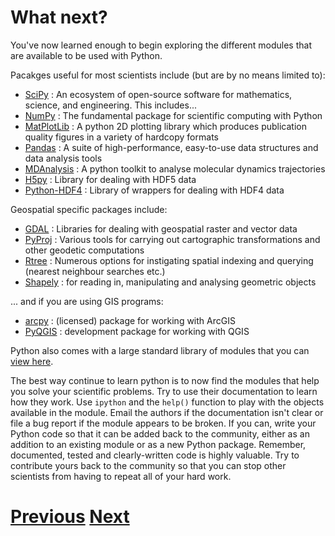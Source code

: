 ---
---

# What next?

You've now learned enough to begin exploring the different modules that are available to be used with Python. 

Pacakges useful for most scientists include (but are by no means limited to):

* [SciPy](http://www.scipy.org) : An ecosystem of open-source software for mathematics, science, and engineering. This includes...
* [NumPy](http://www.numpy.org) : The fundamental package for scientific computing with Python
* [MatPlotLib](http://matplotlib.org) : A python 2D plotting library which produces publication quality figures in a variety of hardcopy formats
* [Pandas](http://pandas.pydata.org/) : A suite of high-performance, easy-to-use data structures and data analysis tools
* [MDAnalysis](http://mdanalysis.org) : A python toolkit to analyse molecular dynamics trajectories
* [H5py](http://www.h5py.org/) : Library for dealing with HDF5 data 
* [Python-HDF4](http://fhs.github.io/python-hdf4/) : Library of wrappers for dealing with HDF4 data

Geospatial specific packages include:

* [GDAL](https://pypi.python.org/pypi/GDAL/) : Libraries for dealing with geospatial raster and vector data
* [PyProj](https://pypi.python.org/pypi/pyproj?) : Various tools for carrying out cartographic transformations and other geodetic computations
* [Rtree](http://toblerity.org/rtree/) : Numerous options for instigating spatial indexing and querying (nearest neighbour searches etc.)
* [Shapely](https://pypi.python.org/pypi/Shapely) : for reading in, manipulating and analysing geometric objects

... and if you are using GIS programs:

* [arcpy](http://pro.arcgis.com/en/pro-app/arcpy/get-started/what-is-arcpy-.htm) : (licensed) package for working with ArcGIS
* [PyQGIS](http://docs.qgis.org/testing/en/docs/pyqgis_developer_cookbook/intro.html) : development package for working with QGIS

Python also comes with a large standard library of modules that you can [view here](https://docs.python.org/2/library/).

The best way continue to learn python is to now find the modules that help you solve your scientific problems. Try to use their documentation to learn how they work. Use `ipython` and the `help()` function to play with the objects available in the module. Email the authors if the documentation isn't clear or file a bug report if the module appears to be broken. If you can, write your Python code so that it can be added back to the community, either as an addition to an existing module or as a new Python package. Remember, documented, tested and clearly-written code is highly valuable. Try to contribute yours back to the community so that you can stop other scientists from having to repeat all of your hard work.

# [Previous](../regexp) [Next](../../programming_courses)
